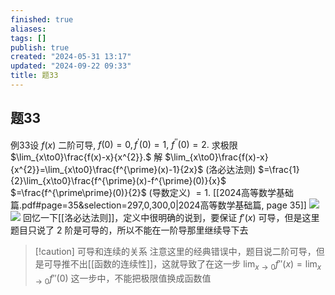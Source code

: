 ```yaml
---
finished: true
aliases: 
tags: []
publish: true
created: "2024-05-31 13:17"
updated: "2024-09-22 09:33"
title: 题33
---
```

## 题33
例33设 $f(x)$ 二阶可导, $f(0)=0,f^{\prime}(0)=1,\:f^{\prime\prime}(0)=2.$ 求极限 $\lim_{x\to0}\frac{f(x)-x}{x^{2}}.$
解
$\lim_{x\to0}\frac{f(x)-x}{x^{2}}=\lim_{x\to0}\frac{f^{\prime}(x)-1}{2x}$ (洛必达法则)
$=\frac{1}{2}\lim_{x\to0}\frac{f^{\prime}(x)-f^{\prime}(0)}{x}$
$=\frac{f^{\prime\prime}(0)}{2}$ (导数定义)
$=1.$
[[2024高等数学基础篇.pdf#page=35&selection=297,0,300,0|2024高等数学基础篇, page 35]]
![](https://img.hwenyi.tech/202401182217586.webp)
![](https://img.hwenyi.tech/202401182217241.webp)
回忆一下[[洛必达法则]]，定义中很明确的说到，要保证 $f'(x)$ 可导，但是这里题目只说了 2 阶是可导的，所以不能在一阶导那里继续导下去

> [!caution] 可导和连续的关系
>  注意这里的经典错误中，题目说二阶可导，但是可导推不出[[函数的连续性]]，这就导致了在这一步 $\lim_{ x \to 0 }f''(x) = \lim_{ x \to 0 }f''(0)$ 这一步中，不能把极限值换成函数值
